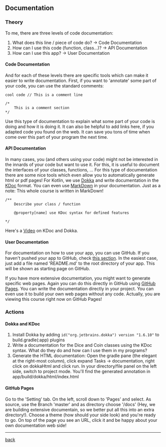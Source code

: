 ## Documentation

### Theory

To me, there are three levels of code documentation:

1. What does this line / piece of code do? -> Code Documentation
2. How can I use this code (function, class...)? -> API Documentation
3. How can I use this app? -> User Documentation

#### Code Documentation

And for each of these levels there are specific tools which can make it easier to write documentation. First, if you want to 'annotate' some part of your code, you can use the standard comments:

    cool code // This is a comment line

    /*
        This is a comment section
    */

Use this type of documentation to explain what some part of your code is doing and how it is doing it. It can also be helpful to add links here, if you adapted code you found on the web. It can save you tons of time when come over this part of your program the next time.

#### API Documentation

In many cases, you (and others using your code) might not be interested in the innards of your code but want to use it. For this, it is useful to document the interfaces of your classes, functions, ... For this type of documentation there are some nice tools which even allow you to automatically generate html or pdf pages! For Kotlin, we use [Dokka](https://kotlin.github.io/dokka/1.6.10/) and write documentation in the [KDoc](https://kotlinlang.org/docs/kotlin-doc.html) format. You can even use [MarkDown](https://www.markdownguide.org/getting-started/) in your documentation. Just as a note: This whole course is written in MarkDown!

    /**
        Describe your class / function
        
        @property[name] use KDoc syntax for defined features

    */

Here's a [Video](https://www.youtube.com/watch?v=GesMbOt5hIo) on KDoc and Dokka. 

#### User Documentation

For documentation on how to use your app, you can use GitHub. If you haven't pushed your app to GitHub, check [this section](./git.md). In the easiest case, just add a file named 'README.md' to the root directory of your app. This will be shown as starting page on GitHub.

If you have more extensive documentation, you might want to generate specific web pages. Again you can do this directly in GitHub using [GitHub Pages](https://docs.github.com/en/pages). You can write the documentation directly in your project. You can even use it to build your own web pages without any code. Actually, you are viewing this course right now on GitHub Pages!

### Actions

#### Dokka and KDoc

1. Install Dokka by adding `id("org.jetbrains.dokka") version "1.6.10"` to build.gradle(:app) plugins
2. Write a documentation for the Dice and Coin classes using the KDoc syntax. What do they do and how can I use them in my programs?
3. Generate the HTML documentation: Open the gradle pane (the elegant at the right-most column), click expand Tasks -> documentation, right click on dokkaHtml and click run. In your directory/file panel on the left side, switch to project mode. You'll find the generated annotation in app/build/dokka/html/index.html

#### GitHub Pages

Go to the 'Setting' tab. On the left, scroll down to 'Pages' and select. As source, use the Branch 'master' and as directory choose '/docs' (Hey, we are building extensive documentain, so we better put all this into an extra directory!). Choose a theme (how should your side look) and you're ready to go. On top of the page you see an URL, click it and be happy about your own documentation web side!


---

[back](../README.md)